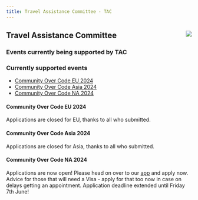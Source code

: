```yaml
---
title: Travel Assistance Committee - TAC
---
```


<div class="jumbotron">
<a href="https://www.apache.org/events/current-event.html"><img src="https://www.apache.org/events/current-event-125x125.png" style="float: right;"/></a>

## Travel Assistance Committee

### Events currently being supported by TAC

</div>

<a name="Index-Startingpoints"></a>

### Currently supported events

 * [Community Over Code EU 2024](#community-over-code-eu-2024)
 * [Community Over Code Asia 2024](#community-over-code-asia-2024)
 * [Community Over Code NA 2024](#community-over-code-na-2024)


#### Community Over Code EU 2024
Applications are closed for EU, thanks to all who submitted.

#### Community Over Code Asia 2024
Applications are closed for Asia, thanks to all who submitted.
#### Community Over Code NA 2024
Applications are now open! Please head on over to our <a href="https://tac-apply.apache.org/">app</a>
and apply now. Advice for those that will need a Visa - apply for that too now 
in case on delays getting an appointment. Application deadline extended until Friday 7th June!

</div>

